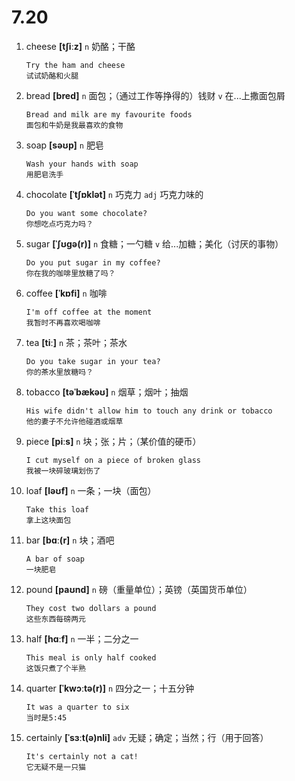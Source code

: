 # 7.20

1. cheese **[tʃiːz]** `n` 奶酪；干酪

   ```
   Try the ham and cheese
   试试奶酪和火腿
   ```

2. bread **[bred]** `n` 面包；（通过工作等挣得的）钱财 `v` 在...上撒面包屑

   ```
   Bread and milk are my favourite foods
   面包和牛奶是我最喜欢的食物
   ```

3. soap **[səʊp]** `n` 肥皂

   ```
   Wash your hands with soap
   用肥皂洗手
   ```

4. chocolate **[ˈtʃɒklət]** `n` 巧克力 `adj` 巧克力味的

   ```
   Do you want some chocolate?
   你想吃点巧克力吗？
   ```

5. sugar **[ˈʃʊɡə(r)]** `n` 食糖；一勺糖 `v` 给...加糖；美化（讨厌的事物）

   ```
   Do you put sugar in my coffee?
   你在我的咖啡里放糖了吗？
   ```

6. coffee **[ˈkɒfi]** `n` 咖啡

   ```
   I'm off coffee at the moment
   我暂时不再喜欢喝咖啡
   ```

7. tea **[tiː]** `n` 茶；茶叶；茶水

   ```
   Do you take sugar in your tea?
   你的茶水里放糖吗？
   ```

8. tobacco **[təˈbækəʊ]** `n` 烟草；烟叶；抽烟

   ```
   His wife didn't allow him to touch any drink or tobacco
   他的妻子不允许他碰酒或烟草
   ```

9. piece **[piːs]** `n` 块；张；片；（某价值的硬币）

   ```
   I cut myself on a piece of broken glass
   我被一块碎玻璃划伤了
   ```

10. loaf **[ləʊf]** `n` 一条；一块（面包）

    ```
    Take this loaf
    拿上这块面包
    ```

11. bar **[bɑː(r]** `n` 块；酒吧

    ```
    A bar of soap
    一块肥皂
    ```

12. pound **[paʊnd]** `n` 磅（重量单位）；英镑（英国货币单位）

    ```
    They cost two dollars a pound
    这些东西每磅两元
    ```

13. half **[hɑːf]** `n` 一半；二分之一

    ```
    This meal is only half cooked
    这饭只煮了个半熟
    ```

14. quarter **[ˈkwɔːtə(r)]** `n` 四分之一；十五分钟

    ```
    It was a quarter to six
    当时是5:45
    ```

15. certainly **[ˈsɜːt(ə)nli]** `adv` 无疑；确定；当然；行（用于回答）

    ```
    It's certainly not a cat!
    它无疑不是一只猫
    ```

